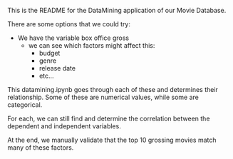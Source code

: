 This is the README for the DataMining application of our Movie Database. 

There are some options that we could try:

- We have the variable box office gross
    - we can see which factors might affect this:
        - budget
        - genre
        - release date
        - etc...

This datamining.ipynb goes through each of these and determines their relationship. Some of these are numerical values, while some are categorical.

For each, we can still find and determine the correlation between the dependent and independent variables.

At the end, we manually validate that the top 10 grossing movies match many of these factors.